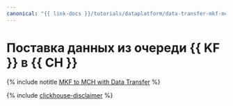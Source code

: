 ```yaml
---
canonical: "{{ link-docs }}/tutorials/dataplatform/data-transfer-mkf-mch"
---
```


# Поставка данных из очереди {{ KF }} в {{ CH }}

{% include notitle [MKF to MCH with Data Transfer](../../_tutorials/dataplatform/mkf-mch-migration.md) %}

{% include [clickhouse-disclaimer](../../_includes/clickhouse-disclaimer.md) %}
